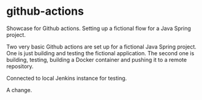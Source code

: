 # github-actions
Showcase for Github actions. Setting up a fictional flow for a Java Spring project.

Two very basic Github actions are set up for a fictional Java Spring project.
One is just building and testing the fictional application.
The second one is building, testing, building a Docker container and pushing it to
a remote repository.

Connected to local Jenkins instance for testing.

A change.
